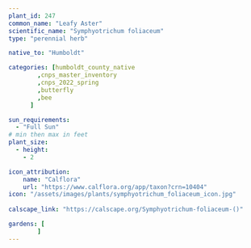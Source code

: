 ```yaml
---
plant_id: 247 
common_name: "Leafy Aster"
scientific_name: "Symphyotrichum foliaceum"
type: "perennial herb"

native_to: "Humboldt"

categories: [humboldt_county_native
        ,cnps_master_inventory
        ,cnps_2022_spring
        ,butterfly
        ,bee
      ]

sun_requirements:
  - "Full Sun"
# min then max in feet
plant_size:
  - height: 
    - 2 

icon_attribution: 
    name: "Calflora"
    url: "https://www.calflora.org/app/taxon?crn=10404"
icon: "/assets/images/plants/symphyotrichum_foliaceum_icon.jpg"
 
calscape_link: "https://calscape.org/Symphyotrichum-foliaceum-()"

gardens: [
        ]
---
```








